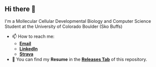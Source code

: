 ## Hi there 👋

I'm a Mollecular Cellular Developmental Biology and Computer Science Student at the University of Colorado Boulder (Sko Buffs)


- 📫 How to reach me:
  - [**Email**](mailto:samuel-garmany@colorado.edu)
  - [**LinkedIn**](www.linkedin.com/in/samuel-garmany)
  - [**Strava**](www.strava.com/athletes/86847912)
- 📄 You can find my **Resume** in the [**Releases Tab**](https://github.com/samuel-garmany/samuel-garmany/releases) of this repository.

<!--
**samuel-garmany/samuel-garmany** is a ✨ _special_ ✨ repository because its `README.md` (this file) appears on your GitHub profile.

Here are some ideas to get you started:

- 🔭 I’m currently working on ...
- 🌱 I’m currently learning ...
- 👯 I’m looking to collaborate on ...
- 🤔 I’m looking for help with ...
- 💬 Ask me about ...
- 📫 How to reach me: ...
- 😄 Pronouns: ...
- ⚡ Fun fact: ...
-->
